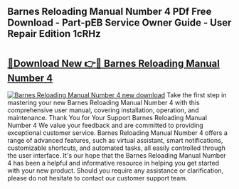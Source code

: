 ## Barnes Reloading Manual Number 4 PDf Free Download - Part-pEB Service Owner Guide - User Repair Edition 1cRHz

# <h2><a href="http://bc31143.oget.top/?id=Barnes+Reloading+Manual+Number+4">🔗Download New 👉🔴 Barnes Reloading Manual Number 4</a></h2>

[![Barnes Reloading Manual Number 4 new download](https://i.imgur.com/5g1atiW.png)](http://bc31143.oget.top/?id=Barnes+Reloading+Manual+Number+4)
Take the first step in mastering your new Barnes Reloading Manual Number 4 with this comprehensive user manual, covering installation, operation, and maintenance. Thank You for Your Support Barnes Reloading Manual Number 4 We value your feedback and are committed to providing exceptional customer service. Barnes Reloading Manual Number 4 offers a range of advanced features, such as virtual assistant, smart notifications, customizable shortcuts, and automated tasks, all easily controlled through the user interface. It's our hope that the Barnes Reloading Manual Number 4 has been a helpful and informative resource in helping you get started with your new product. Should you require any assistance or clarification, please do not hesitate to contact our customer support team.
